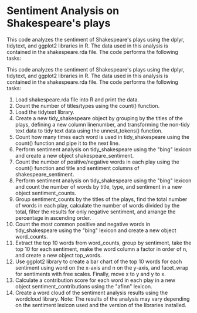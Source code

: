 # Sentiment Analysis on Shakespeare's plays

This code analyzes the sentiment of Shakespeare's plays using the dplyr, tidytext, and ggplot2 libraries in R. The data used in this analysis is contained in the shakespeare.rda file. The code performs the following tasks:

This code analyzes the sentiment of Shakespeare's plays using the dplyr, tidytext, and ggplot2 libraries in R. The data used in this analysis is contained in the shakespeare.rda file. The code performs the following tasks:

1. Load shakespeare.rda file into R and print the data.
2. Count the number of titles/types using the count() function.
3. Load the tidytext library.
4. Create a new tidy_shakespeare object by grouping by the titles of the plays, defining a new column linenumber, and transforming the non-tidy text data to tidy text data using the unnest_tokens() function.
5. Count how many times each word is used in tidy_shakespeare using the count() function and pipe it to the next line.
6. Perform sentiment analysis on tidy_shakespeare using the "bing" lexicon and create a new object shakespeare_sentiment.
7. Count the number of positive/negative words in each play using the count() function and title and sentiment columns of shakespeare_sentiment.
8. Perform sentiment analysis on tidy_shakespeare using the "bing" lexicon and count the number of words by title, type, and sentiment in a new object sentiment_counts.
9. Group sentiment_counts by the titles of the plays, find the total number of words in each play, calculate the number of words divided by the total, filter the results for only negative sentiment, and arrange the percentage in ascending order.
10. Count the most common positive and negative words in tidy_shakespeare using the "bing" lexicon and create a new object word_counts.
11. Extract the top 10 words from word_counts, group by sentiment, take the top 10 for each sentiment, make the word column a factor in order of n, and create a new object top_words.
12. Use ggplot2 library to create a bar chart of the top 10 words for each sentiment using word on the x-axis and n on the y-axis, and facet_wrap for sentiments with free scales. Finally, move x to y and y to x.
13. Calculate a contribution score for each word in each play in a new object sentiment_contributions using the "afinn" lexicon.
14. Create a word cloud of the sentiment analysis results using the wordcloud library.
    Note: The results of the analysis may vary depending on the sentiment lexicon used and the version of the libraries installed.
